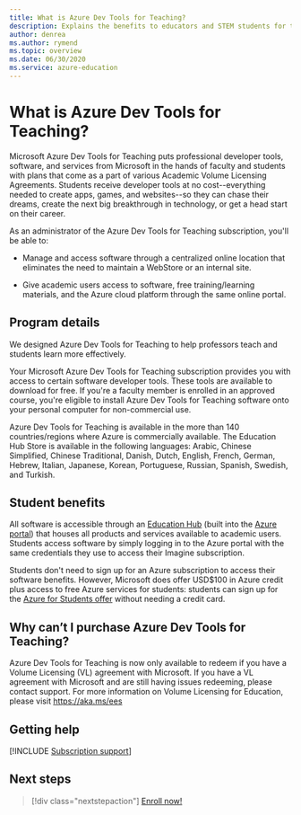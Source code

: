 ```yaml
---
title: What is Azure Dev Tools for Teaching?
description: Explains the benefits to educators and STEM students for the Azure Dev Tools for Teaching program.
author: denrea
ms.author: rymend
ms.topic: overview
ms.date: 06/30/2020
ms.service: azure-education
---
```


# What is Azure Dev Tools for Teaching?

Microsoft Azure Dev Tools for Teaching puts professional developer tools, 
software, and services from Microsoft in the hands of faculty and students 
with plans that come as a part of various Academic Volume Licensing Agreements. 
Students receive developer tools at no cost--everything needed to create apps, games, 
and websites--so they can chase their dreams, create the next big breakthrough in technology, 
or get a head start on their career.

As an administrator of the Azure Dev Tools for Teaching subscription, you'll be able to:

- Manage and access software through a centralized online location that eliminates the
need to maintain a WebStore or an internal site.

- Give academic users access to software, free training/learning materials, and the
Azure cloud platform through the same online portal.

## Program details
We designed Azure Dev Tools for Teaching to help professors teach and students learn more effectively.

Your Microsoft Azure Dev Tools for Teaching subscription provides you with access to certain software 
developer tools. These tools are available to download for free. If you're a faculty member is enrolled 
in an approved course, you're eligible to install Azure Dev Tools for Teaching software onto your 
personal computer for non-commercial use.

Azure Dev Tools for Teaching is available in the more than 140 countries/regions where Azure is 
commercially available. The Education Hub Store is available in the following languages: Arabic, 
Chinese Simplified, Chinese Traditional, Danish, Dutch, English, French, German, Hebrew, Italian, 
Japanese, Korean, Portuguese, Russian, Spanish, Swedish, and Turkish.

## Student benefits

All software is accessible through an [Education Hub](https://azureforeducation.microsoft.com/devtools) 
(built into the [Azure portal](https://portal.azure.com/)) that houses all products and services available 
to academic users. Students access software by simply logging in to the Azure portal with the same 
credentials they use to access their Imagine subscription.

Students don't need to sign up for an Azure subscription to access their software benefits. However, 
Microsoft does offer USD$100 in Azure credit plus access to free Azure services for students: students 
can sign up for the [Azure for Students offer](azure-students-program.md) without needing a credit card.

## Why can’t I purchase Azure Dev Tools for Teaching?
Azure Dev Tools for Teaching is now only available to redeem if you have a Volume Licensing (VL) agreement with Microsoft.  If you have a VL agreement with Microsoft and are still having issues redeeming, please contact support.  For more information on Volume Licensing for Education, please visit https://aka.ms/ees

## Getting help

[!INCLUDE [Subscription support](../../../includes/edu-dev-tools-program-support.md)]

## Next steps

> [!div class="nextstepaction"]
> [Enroll now!](enroll-renew-subscription.md)
